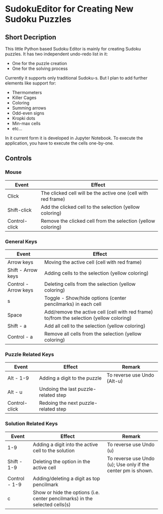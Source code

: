 # SudokuEditor for Creating New Sudoku Puzzles

## Short Decription

This little Python based Sudoku Editor is mainly for creating Sudoku puzzles. It has two independent undo-redo list in it:
* One for the puzzle creation
* One for the solving process

Currently it supports only traditional Sudoku-s. But I plan to add further elements like support for:
* Thermometers
* Killer Cages
* Coloring
* Summing arrows
* Odd-even signs
* Kropki dots
* Min-max cells
* etc...

In it current form it is developed in Jupyter Notebook. To execute the application, you have to execute the cells one-by-one.

## Controls

### Mouse

| Event         | Effect      |
| ------------- |-------------| 
| Click         | The clicked cell will be the active one (cell with red frame) | 
| Shift-click   | Add the clicked cell to the selection (yellow coloring) | 
| Control-click | Remove the clicked cell from the selection (yellow coloring)  | 


### General Keys

| Event                | Effect      |
| -------------------  |-------------| 
| Arrow keys           | Moving the active cell (cell with red frame) | 
| Shift - Arrow keys   | Adding cells to the selection (yellow coloring) | 
| Control - Arrow keys | Deleting cells from the selection (yellow coloring) | 
| s                    | Toggle - Show/hide options (center pencilmarks) in each cell | 
| Space                | Add/remove the active cell (cell with red frame) to/from the selection (yellow coloring) | 
| Shift - a            | Add all cell to the selection (yellow coloring) | 
| Control - a          | Remove all cells from the selection (yellow coloring) | 

### Puzzle Related Keys

| Event         | Effect      | Remark |
| ------------- |-------------|--------| 
| Alt - 1-9     | Adding a digit to the puzzle        | To reverse use Undo (Alt-u) |
| Alt - u       | Undoing the last puzzle-related step | |
| Control-click | Redoing the next puzzle-related step  | |

### Solution Related Keys

| Event              | Effect      | Remark |
|--------------------|-------------|--------|
| 1-9           | Adding a digit into the active cell to the solution | To reverse use Undo (u) |
| Shift - 1-9   | Deleting the option in the active cell   | To reverse use Undo (u); Use only if the center pm is shown. |
| Control - 1-9 | Adding/deleting a digit as top pencilmark | |
| c             | Show or hide the options (i.e. center pencilmarks) in the selected cells(s) | | 

